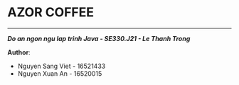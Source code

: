 # AZOR COFFEE
-------------

***Do an ngon ngu lap trinh Java - SE330.J21 - Le Thanh Trong***

**Author**:
* Nguyen Sang Viet - 16521433
* Nguyen Xuan An - 16520015
